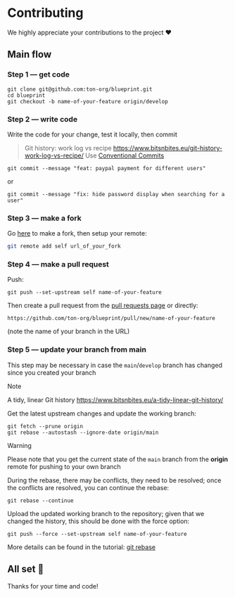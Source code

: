 # Contributing

We highly appreciate your contributions to the project ❤️

## Main flow

### Step 1 — get code

```shell
git clone git@github.com:ton-org/blueprint.git
cd blueprint
git checkout -b name-of-your-feature origin/develop
```

### Step 2 — write code

Write the code for your change, test it locally, then commit

> Git history: work log vs recipe https://www.bitsnbites.eu/git-history-work-log-vs-recipe/
Use [Conventional Commits](https://www.conventionalcommits.org/)

```shell
git commit --message "feat: paypal payment for different users"
```

or

```shell
git commit --message "fix: hide password display when searching for a user"
```

### Step 3 — make a fork

Go [here](https://github.com/ton-org/blueprint/fork) to make a fork, then setup your remote:

```bash
git remote add self url_of_your_fork
```

### Step 4 — make a pull request

Push:

```shell
git push --set-upstream self name-of-your-feature
```

Then create a pull request from the [pull requests page](https://github.com/ton-org/blueprint/pulls) or directly:

```shell
https://github.com/ton-org/blueprint/pull/new/name-of-your-feature
```
(note the name of your branch in the URL)

### Step 5 — update your branch from main

This step may be necessary in case the `main`/`develop` branch has changed since you created your branch

> [!NOTE]
> A tidy, linear Git history  https://www.bitsnbites.eu/a-tidy-linear-git-history/

Get the latest upstream changes and update the working branch:

```shell
git fetch --prune origin
git rebase --autostash --ignore-date origin/main
```
> [!WARNING]
> Please note that you get the current state of the `main` branch from the **origin** remote for pushing to your own branch

During the rebase, there may be conflicts, they need to be resolved; once the conflicts are resolved, you can continue the rebase:

```shell
git rebase --continue
```

Upload the updated working branch to the repository; given that we changed the history, this should be done with the force option:

```shell
git push --force --set-upstream self name-of-your-feature
```

More details can be found in the tutorial: [git rebase](https://www.atlassian.com/git/tutorials/rewriting-history/git-rebase)

## All set 🎉

Thanks for your time and code!
